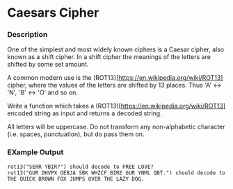 # Caesars Cipher

### Description

One of the simplest and most widely known ciphers is a Caesar cipher, also known as a shift cipher. In a shift cipher the meanings of the letters are shifted by some set amount.

A common modern use is the (ROT13)[https://en.wikipedia.org/wiki/ROT13] cipher, where the values of the letters are shifted by 13 places. Thus 'A' ↔ 'N', 'B' ↔ 'O' and so on.

Write a function which takes a (ROT13)[https://en.wikipedia.org/wiki/ROT13] encoded string as input and returns a decoded string.

All letters will be uppercase. Do not transform any non-alphabetic character (i.e. spaces, punctuation), but do pass them on.

### EXample Output

```
rot13("SERR YBIR?") should decode to FREE LOVE?
rot13("GUR DHVPX OEBJA SBK WHZCF BIRE GUR YNML QBT.") should decode to THE QUICK BROWN FOX JUMPS OVER THE LAZY DOG.
```